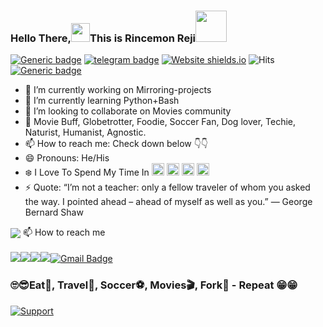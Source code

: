 ### Hello There,<img src="https://github.com/svr666/svr666/blob/master/gifs/Hi.gif" width="30px">This is Rincemon Reji<img src="https://media.giphy.com/media/12oufCB0MyZ1Go/giphy.gif" width="50">

[![Generic badge](https://img.shields.io/badge/REACHME-@-<COLOR>.svg)](https://github.com/RincemonReji) [![telegram badge](https://img.shields.io/badge/Rince-30302f?style=flat&logo=telegram)](https://telegram.dog/filmsandtrends_Owner) [![Website shields.io](https://img.shields.io/website-up-down-green-red/http/shields.io.svg)](https://visi.tk/rincemon)  ![Hits](https://hits.seeyoufarm.com/api/count/incr/badge.svg?url=https://github.com/RincemonReji/) [![Generic badge](https://img.shields.io/badge/AnyㅤDσυႦƚʂ..ㅤping@-films_and_trends-RED.svg)](https://telegram.dog/films_and_trends)

- 🔭 I’m currently working on Mirroring-projects
- 🌱 I’m currently learning Python+Bash
- 👯 I’m looking to collaborate on Movies community
- 💬 Movie Buff, Globetrotter, Foodie, Soccer Fan, Dog lover, Techie, Naturist, Humanist, Agnostic.  
- 📫 How to reach me: Check down below 👇👇
- 😄 Pronouns: He/His 
- ❄️ I Love To Spend My Time In <img  src="https://cdn.jsdelivr.net/npm/simple-icons@3.5.0/icons/telegram.svg" width="20px" />   <img src ="https://cdn.jsdelivr.net/npm/simple-icons@3.5.0/icons/github.svg" width="20px" />   <img src="https://cdn.jsdelivr.net/npm/simple-icons@3.5.0/icons/heroku.svg" width="20px" />  <img src="https://cdn.jsdelivr.net/npm/simple-icons@3.5.0/icons/postgresql.svg" width="20px" />
- ⚡ Quote: “I’m not a teacher: only a fellow traveler of whom you asked the way. I pointed ahead – ahead of myself as well as you.” — George Bernard Shaw


<img align="center" src="https://github-readme-stats.vercel.app/api?username=RincemonReji&hide=prs&count_private=true&show_icons=true&theme=blueberry">
📫 How to reach me
<br/>
<br/>
<a href="https://telegram.dog/filmsandtrends_Owner"><img src="https://img.shields.io/badge/telegram-D14836?color=2CA5E0&style=for-the-badge&logo=telegram&logoColor=white"></a><a href="https://www.instagram.com"><img src="https://img.shields.io/badge/instagram-%23E4405F.svg?&style=for-the-badge&logo=instagram&logoColor=white"></a><a href="https://github.com/RincemonReji"><img src="https://img.shields.io/badge/github-%23100000.svg?&style=for-the-badge&logo=github&logoColor=white"></a><a href="https://gitlab.com/RincemonReji"><img src="https://img.shields.io/badge/gitlab-%23330f63.svg?&style=for-the-badge&logo=gitlab&logoColor=white"><a href="mailto:filmsandtrends@gmail.com"><img alt="Gmail Badge" src="https://img.shields.io/badge/gmail-D14836?&style=for-the-badge&logo=gmail&logoColor=white&link=mailto:filmsandtrends@gmail.com"/></a>

### 🙄😎Eat🥣, Travel🚄, Soccer⚽, Movies🎬, Fork🍴 - Repeat 😁😁
 
[![Support](https://cdn.buymeacoffee.com/buttons/v2/default-white.png)](https://telegram.dog/joinchat/U1zAAZzvU8yOvW17)
